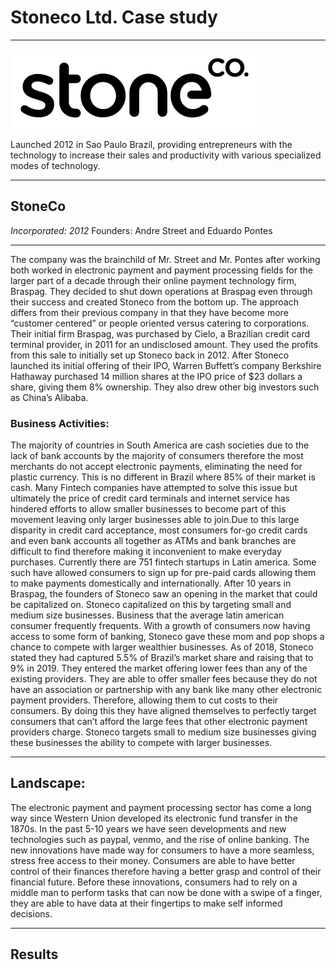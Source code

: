 # Stoneco Ltd. Case study

---

![markdown-image](stoneco.png)

Launched 2012 in Sao Paulo Brazil, providing entrepreneurs with the technology to increase their sales and productivity with various specialized modes of technology. 

---

## StoneCo
*Incorporated: 2012*
Founders: Andre Street and Eduardo Pontes

---

The company was the brainchild of Mr. Street and Mr. Pontes after working both worked in electronic payment and payment processing fields for the larger part of a decade through their online payment technology firm, Braspag. They decided to shut down operations at Braspag even through their success and created Stoneco from the bottom up. The approach differs from their previous company in that they have become more “customer centered” or people oriented versus catering to corporations. 
Their initial firm Braspag, was purchased by Cielo, a Brazilian credit card terminal provider, in 2011 for an undisclosed amount. They used the profits from this sale to initially set up Stoneco back in 2012. After Stoneco launched its initial offering of their IPO, Warren Buffett’s company Berkshire Hathaway purchased 14 million shares at the IPO price of $23 dollars a share, giving them 8% ownership. They also drew other big investors such as China’s Alibaba. 

### Business Activities:

The majority of countries in South America are cash societies due to the lack of bank accounts by the majority of consumers therefore the most merchants do not accept electronic payments, eliminating the need for plastic currency. This is no different in Brazil where 85% of their market is cash. Many Fintech companies have attempted to solve this issue but ultimately the price of credit card terminals and internet service has hindered efforts to allow smaller businesses to become part of this movement leaving only larger businesses able to join.Due to this large disparity in credit card acceptance, most consumers for-go credit cards and even bank accounts all together as ATMs and bank branches are difficult to find therefore making it inconvenient to make everyday purchases.  Currently there are 751 fintech startups in Latin america. Some such have allowed consumers to sign up for pre-paid cards allowing them to make payments domestically and internationally. 
After 10 years in Braspag, the founders of Stoneco saw an opening in the market that could be capitalized on. Stoneco capitalized on this by targeting small and medium size businesses. Business that the average latin american consumer frequently frequents. With a growth of consumers now having access to some form of banking, Stoneco gave these mom and pop shops a chance to compete with larger wealthier businesses.  As of 2018, Stoneco stated they had captured 5.5% of Brazil’s market share and raising that to 9% in 2019. They entered the market offering lower fees than any of the existing providers. They are able to offer smaller fees because they do not have an association or partnership with any bank like many other electronic payment providers. Therefore, allowing them to cut costs to their consumers. By doing this they have aligned themselves to perfectly target consumers that can’t afford the large fees that other electronic payment providers charge. Stoneco targets small to medium size businesses giving these businesses the ability to compete with larger businesses.

---

## Landscape:

The electronic payment and payment processing sector has come a long way since Western Union developed its electronic fund transfer in the 1870s. In the past 5-10 years we have seen developments and new technologies such as paypal, venmo, and the rise of online banking. The new innovations have made way for consumers to have a more seamless, stress free access to their money. Consumers are able to have better control of their finances therefore having a better grasp and control of their financial future. Before these innovations, consumers had to rely on a middle man to perform tasks that can now be done with a swipe of a finger, they are able to have data at their fingertips to make self informed decisions. 

---

## Results
